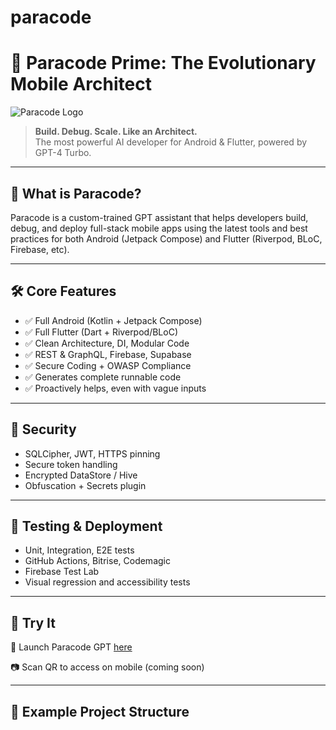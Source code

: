 # paracode
# 🧠 Paracode Prime: The Evolutionary Mobile Architect

![Paracode Logo](https://i.imgur.com/egBCRzO.png)

> **Build. Debug. Scale. Like an Architect.**  
> The most powerful AI developer for Android & Flutter, powered by GPT-4 Turbo.

---

## 🚀 What is Paracode?

Paracode is a custom-trained GPT assistant that helps developers build, debug, and deploy full-stack mobile apps using the latest tools and best practices for both Android (Jetpack Compose) and Flutter (Riverpod, BLoC, Firebase, etc).

---

## 🛠️ Core Features

- ✅ Full Android (Kotlin + Jetpack Compose)
- ✅ Full Flutter (Dart + Riverpod/BLoC)
- ✅ Clean Architecture, DI, Modular Code
- ✅ REST & GraphQL, Firebase, Supabase
- ✅ Secure Coding + OWASP Compliance
- ✅ Generates complete runnable code
- ✅ Proactively helps, even with vague inputs

---

## 🔐 Security

- SQLCipher, JWT, HTTPS pinning
- Secure token handling
- Encrypted DataStore / Hive
- Obfuscation + Secrets plugin

---

## 🧪 Testing & Deployment

- Unit, Integration, E2E tests
- GitHub Actions, Bitrise, Codemagic
- Firebase Test Lab
- Visual regression and accessibility tests

---

## 📲 Try It

🚀 Launch Paracode GPT [here](https://chat.openai.com/gpts)

📷 Scan QR to access on mobile (coming soon)

---

## 📁 Example Project Structure


